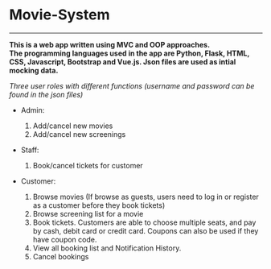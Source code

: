 # Movie-System

--------------------------------------------------------

**This is a web app written using MVC and OOP approaches.**  
**The programming languages used in the app are Python, Flask, HTML, CSS, Javascript, Bootstrap and Vue.js. Json files are used as intial mocking data.**

*Three user roles with different functions (username and password can be found in the json files)*
* Admin:
  1. Add/cancel new movies
  2. Add/cancel new screenings
 
* Staff:
  1. Book/cancel tickets for customer

* Customer:
  1. Browse movies (If browse as guests, users need to log in or register as a customer before they book tickets)
  2. Browse screening list for a movie
  3. Book tickets. Customers are able to choose multiple seats, and pay by cash, debit card or credit card. Coupons can also be used if they have coupon code.
  4. View all booking list and Notification History.
  5. Cancel bookings


